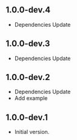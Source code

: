 ## 1.0.0-dev.4

- Dependencies Update 

## 1.0.0-dev.3

- Dependencies Update

## 1.0.0-dev.2

- Dependencies Update
- Add example

## 1.0.0-dev.1

- Initial version.
